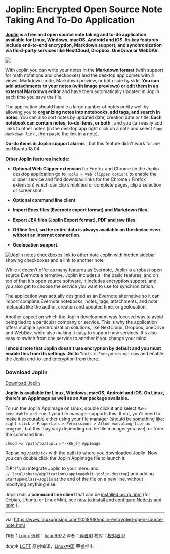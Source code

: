 Joplin: Encrypted Open Source Note Taking And To-Do Application
======
**[Joplin][1] is a free and open source note taking and to-do application available for Linux, Windows, macOS, Android and iOS. Its key features include end-to-end encryption, Markdown support, and synchronization via third-party services like NextCloud, Dropbox, OneDrive or WebDAV.**

![](https://1.bp.blogspot.com/-vLLYx1Pfmb0/W3_wq_B0avI/AAAAAAAABb8/B9pe5NXVzg83A6Lm6_0ORMe9aWqtfTn4gCLcBGAs/s640/joplin-notes.png)

With Joplin you can write your notes in the **Markdown format** (with support for math notations and checkboxes) and the desktop app comes with 3 views: Markdown code, Markdown preview, or both side by side. **You can add attachments to your notes (with image previews) or edit them in an external Markdown editor** and have them automatically updated in Joplin each time you save the file.

The application should handle a large number of notes pretty well by allowing you to **organizing notes into notebooks, add tags, and search in notes**. You can also sort notes by updated date, creation date or title. **Each notebook can contain notes, to-do items, or both** , and you can easily add links to other notes (in the desktop app right click on a note and select `Copy Markdown link` , then paste the link in a note).

**Do-do items in Joplin support alarms** , but this feature didn't work for me on Ubuntu 18.04.

**Other Joplin features include:**

  * **Optional Web Clipper extension** for Firefox and Chrome (in the Joplin desktop application go to `Tools > Web clipper options` to enable the clipper service and find download links for the Chrome / Firefox extension) which can clip simplified or complete pages, clip a selection or screenshot.

  * **Optional command line client**.

  * **Import Enex files (Evernote export format) and Markdown files**.

  * **Export JEX files (Joplin Export format), PDF and raw files**.

  * **Offline first, so the entire data is always available on the device even without an internet connection**.

  * **Geolocation support**.



[![Joplin notes checkboxes link to other note][2]][3] 
Joplin with hidden sidebar showing checkboxes and a link to another note

While it doesn't offer as many features as Evernote, Joplin is a robust open source Evernote alternative. Joplin includes all the basic features, and on top of that it's open source software, it includes encryption support, and you also get to choose the service you want to use for synchronization.

The application was actually designed as an Evernote alternative so it can import complete Evernote notebooks, notes, tags, attachments, and note metadata like the author, creation and updated time, or geolocation.

Another aspect on which the Joplin development was focused was to avoid being tied to a particular company or service. This is why the application offers multiple synchronization solutions, like NextCloud, Dropbox, oneDrive and WebDav, while also making it easy to support new services. It's also easy to switch from one service to another if you change your mind.

**I should note that Joplin doesn't use encryption by default and you must enable this from its settings. Go to** `Tools > Encryption options` and enable the Joplin end-to-end encryption from there.

### Download Joplin

[Download Joplin][7]

**Joplin is available for Linux, Windows, macOS, Android and iOS. On Linux, there's an AppImage as well as an Aur package available.**

To run the Joplin AppImage on Linux, double click it and select `Make executable and run` if your file manager supports this. If not, you'll need to make it executable either using your file manager (should be something like: `right click > Properties > Permissions > Allow executing file as program` , but this may vary depending on the file manager you use), or from the command line:
```
chmod +x /path/to/Joplin-*-x86_64.AppImage

```

Replacing `/path/to/` with the path to where you downloaded Joplin. Now you can double click the Joplin Appimage file to launch it.

**TIP:** If you integrate Joplin to your menu and `~/.local/share/applications/appimagekit-joplin.desktop`) and adding `StartupWMClass=Joplin` at the end of the file on a new line, without modifying anything else.

Joplin has a **command line client** that can be [installed using npm][5] (for Debian, Ubuntu or Linux Mint, see [how to install and configure Node.js and npm][6] ).


--------------------------------------------------------------------------------

via: https://www.linuxuprising.com/2018/08/joplin-encrypted-open-source-note.html

作者：[Logix][a]
选题：[lujun9972](https://github.com/lujun9972)
译者：[译者ID](https://github.com/译者ID)
校对：[校对者ID](https://github.com/校对者ID)

本文由 [LCTT](https://github.com/LCTT/TranslateProject) 原创编译，[Linux中国](https://linux.cn/) 荣誉推出

[a]:https://plus.google.com/118280394805678839070
[1]:https://joplin.cozic.net/
[2]:https://3.bp.blogspot.com/-y9JKL1F89Vo/W3_0dkZjzQI/AAAAAAAABcI/hQI7GAx6i_sMcel4mF0x4uxBrMO88O59wCLcBGAs/s640/joplin-notes-markdown.png (Joplin notes checkboxes link to other note)
[3]:https://3.bp.blogspot.com/-y9JKL1F89Vo/W3_0dkZjzQI/AAAAAAAABcI/hQI7GAx6i_sMcel4mF0x4uxBrMO88O59wCLcBGAs/s1600/joplin-notes-markdown.png
[4]:https://github.com/laurent22/joplin/issues/338
[5]:https://joplin.cozic.net/terminal/
[6]:https://www.linuxuprising.com/2018/04/how-to-install-and-configure-nodejs-and.html

[7]: https://joplin.cozic.net/#installation

